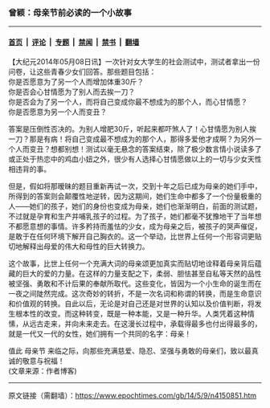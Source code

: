 ### 曾颖：母亲节前必读的一个小故事

---

#### [首页](../../../..?n4150851) &nbsp;|&nbsp; [评论](../../../../../epoch-comment?n4150851) &nbsp;|&nbsp; [专题](../../../../../epoch-special?n4150851) &nbsp;|&nbsp; [禁闻](../../../../../epoch-news?n4150851) &nbsp;|&nbsp; [禁书](../../../../../books?n4150851) &nbsp;|&nbsp; [翻墙](https://github.com/gfw-breaker/nogfw/blob/master/README.md?n4150851)


<div class="post_content" id="artbody" itemprop="articleBody">
 <!-- article content begin -->
 <p>
  【大纪元2014年05月08日讯】一次针对女大学生的社会测试中，测试者拿出一份问卷，让这些青春少女们回答。那些题目包括：
  <br/>
  你是否愿意为了另一个人而增加体重30斤？
  <br/>
  你是否会心甘情愿为了别人而去挨一刀？
  <br/>
  你是否会为了另一个人，而将自己变成你最不想成为的那个人，而心甘情愿？
  <br/>
  你是否愿意为另一个人而变丑？
 </p>
 <p>
  答案是压倒性否决的。为别人增肥30斤，听起来都吓煞人了！心甘情愿为别人挨一刀？那是有病！将自己变成最不想成为的那个人，那得多爱他才成啊？为另外一个人而变丑？想都别想！测试以毫无悬念的答案结束，除了极少数言情小说读多了或正处于热恋中的鸡血小妞之外，很少有人选择心甘情愿做以上的一切与少女天性相违背的事。
 </p>
 <p>
  但是，假如将那暧昧的题目重新再试一次，交到十年之后已成为母亲的她们手中，所得到的答案则会颠覆性地逆转，因为这期间，她们生命中都多了一个份量极重的人——她们的孩子，她们的身份也变成为母亲，她们也渐渐明白，前面的测试题，不过就是孕育和生产并哺乳孩子的过程。为了孩子，她们都毫不犹豫地干了当年想不都愿意想的事情。许多矜持而羞怯的少女，成为母亲之后，被孩子的哭声催促，是敢于在任何环境下解开自己胸衣的。这一个举动，比世界上任何一个形容词更贴切地解释出母爱的伟大和母性的巨大转换力。
 </p>
 <p>
  这个故事，比世上任何一个充满大词的母亲颂更加真实而贴切地诠释着母亲背后蕴藏的巨大的爱的力量。在这样的力量支配之下，柔弱、胆怯甚至自私等天然的品性被坚强、勇敢和不计后果的奉献所取代。这些变化，皆因为一个小生命的诞生而在一夜之间陡然完成。这次奇妙的转折，不是一次名词和称谓的转换，而是生命意识和价值观的转换。自此以后，无论是对自己还是对世界的认知以及价值判断，将发生根本性的改变。而这种转变，既是一种本能，又是一种升华。人类凭着这种情愫，从远古走来，并向未来走去。在这漫长过程中，承载得最多也付出得最多的，就是一代又一代的女性，她们拥有一个共同的名字：母亲！
 </p>
 <p>
  值此
  <ok href="https://www.epochtimes.com/gb/tag/%E6%AF%8D%E4%BA%B2%E8%8A%82.html">
   母亲节
  </ok>
  来临之际，向那些充满慈爱、隐忍、坚强与勇敢的母亲们，致以最真诚的敬意与祝福！
  <br/>
  (文章来源：作者博客)
 </p>
 <!-- article content end -->
 <div id="below_article_ad">
 </div>
</div>


---

原文链接（需翻墙）：https://www.epochtimes.com/gb/14/5/9/n4150851.htm